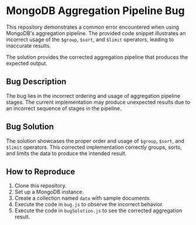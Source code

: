 # MongoDB Aggregation Pipeline Bug

This repository demonstrates a common error encountered when using MongoDB's aggregation pipeline. The provided code snippet illustrates an incorrect usage of the `$group`, `$sort`, and `$limit` operators, leading to inaccurate results.

The solution provides the corrected aggregation pipeline that produces the expected output.

## Bug Description
The bug lies in the incorrect ordering and usage of aggregation pipeline stages. The current implementation may produce unexpected results due to an incorrect sequence of stages in the pipeline.

## Bug Solution
The solution showcases the proper order and usage of `$group`, `$sort`, and `$limit` operators. This corrected implementation correctly groups, sorts, and limits the data to produce the intended result.

## How to Reproduce
1. Clone this repository.
2. Set up a MongoDB instance.
3. Create a collection named `data` with sample documents.
4. Execute the code in `bug.js` to observe the incorrect behavior.
5. Execute the code in `bugSolution.js` to see the corrected aggregation result.